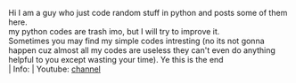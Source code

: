 Hi I am a guy who just code random stuff in python and posts some of them here. <br>
my python codes are trash imo, but I will try to improve it. <br>
Sometimes you may find my simple codes intresting  (no its not gonna happen cuz almost all my codes are useless they can't even do anything helpful to you except wasting your time). 
Ye this is the end                                                                                                                                                                                                                                                                                                                                                                                                                                                                                                                                                                                                                                                                                                                                                                                                                                                               
 | Info:
 | Youtube: [channel](www.youtube.com/channel/UC9SDR9mpwJGqV48A20T-1ow)
